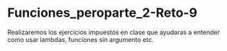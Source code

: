 # Funciones_peroparte_2-Reto-9
Realizaremos los ejercicios impuestos en clase que ayudaras a entender como usar lambdas, funciones sin argumento etc.
